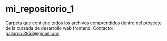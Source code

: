 # mi_repositorio_1

Carpeta que contiene todos los archivos comprendidos dentro del proyecto de la cursada de desarrollo web frontend.
Contacto: gallardo.3853@gmail.com

